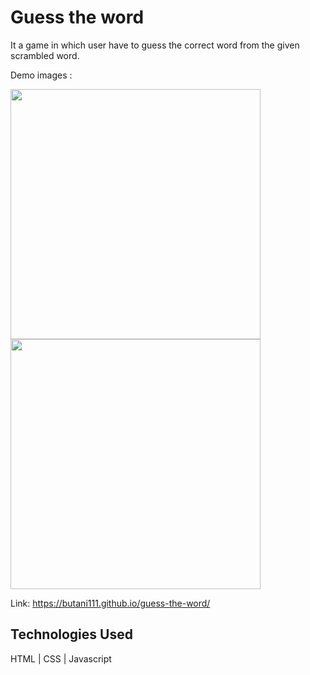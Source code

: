 # Guess the word
It a game in which user have to guess the correct word from the given scrambled word.

Demo images :

<img src="https://user-images.githubusercontent.com/79257444/135715968-914e7d11-cf2f-44cd-92e0-f24d7a07a9b0.png" width = 400>
<img src="https://user-images.githubusercontent.com/79257444/135715971-e87e731e-f761-47b3-b806-f89ba26519d9.png" width = 400>

Link: https://butani111.github.io/guess-the-word/

## Technologies Used
HTML | CSS | Javascript
#
